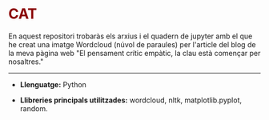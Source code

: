 # <span style="color:darkred">CAT</span> 

En aquest repositori trobaràs els arxius i el quadern de jupyter amb el que he creat una imatge Wordcloud (núvol de paraules) per l'article del blog de la meva pàgina web "El pensament crític empàtic, la clau està començar per nosaltres."

---

+ **Llenguatge:** Python

+ **Llibreries principals utilitzades:** wordcloud, nltk, matplotlib.pyplot, random.

